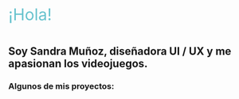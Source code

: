 ---
---
<p style="font-size: 32px; padding-bottom: 2%; color: rgb(104, 195, 206);"> ¡Hola! </p>
<h2>Soy Sandra Muñoz, diseñadora UI / UX y me apasionan los videojuegos.</h2>

<h3 style="margin-top= 4%;"> Algunos de mis proyectos: </h3>
